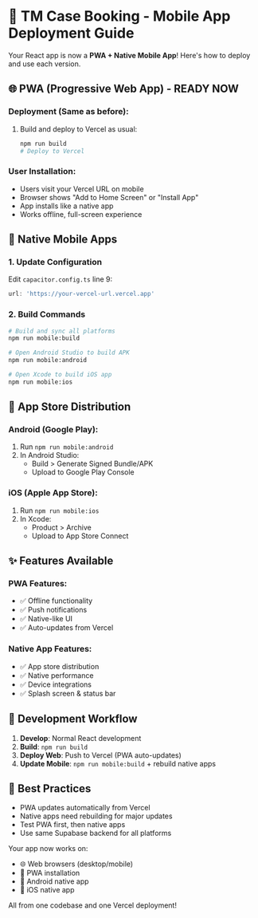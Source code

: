 # 📱 TM Case Booking - Mobile App Deployment Guide

Your React app is now a **PWA + Native Mobile App**! Here's how to deploy and use each version.

## 🌐 PWA (Progressive Web App) - READY NOW

### Deployment (Same as before):
1. Build and deploy to Vercel as usual:
   ```bash
   npm run build
   # Deploy to Vercel
   ```

### User Installation:
- Users visit your Vercel URL on mobile
- Browser shows "Add to Home Screen" or "Install App"
- App installs like a native app
- Works offline, full-screen experience

## 📱 Native Mobile Apps

### 1. Update Configuration
Edit `capacitor.config.ts` line 9:
```typescript
url: 'https://your-vercel-url.vercel.app'
```

### 2. Build Commands
```bash
# Build and sync all platforms
npm run mobile:build

# Open Android Studio to build APK
npm run mobile:android

# Open Xcode to build iOS app  
npm run mobile:ios
```

## 🚀 App Store Distribution

### Android (Google Play):
1. Run `npm run mobile:android`
2. In Android Studio:
   - Build > Generate Signed Bundle/APK
   - Upload to Google Play Console

### iOS (Apple App Store):
1. Run `npm run mobile:ios` 
2. In Xcode:
   - Product > Archive
   - Upload to App Store Connect

## ✨ Features Available

### PWA Features:
- ✅ Offline functionality
- ✅ Push notifications
- ✅ Native-like UI
- ✅ Auto-updates from Vercel

### Native App Features:
- ✅ App store distribution
- ✅ Native performance
- ✅ Device integrations
- ✅ Splash screen & status bar

## 🔧 Development Workflow

1. **Develop**: Normal React development
2. **Build**: `npm run build` 
3. **Deploy Web**: Push to Vercel (PWA auto-updates)
4. **Update Mobile**: `npm run mobile:build` + rebuild native apps

## 🌟 Best Practices

- PWA updates automatically from Vercel
- Native apps need rebuilding for major updates
- Test PWA first, then native apps
- Use same Supabase backend for all platforms

Your app now works on:
- 🌐 Web browsers (desktop/mobile)
- 📱 PWA installation  
- 🤖 Android native app
- 🍎 iOS native app

All from one codebase and one Vercel deployment!